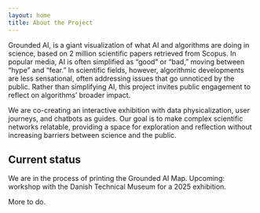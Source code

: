 ```yaml
---
layout: home
title: About the Project
---
```

Grounded AI, is a giant visualization of what AI and algorithms are doing in science, based on 2 million scientific papers retrieved from Scopus. In popular media, AI is often simplified as “good” or “bad,” moving between “hype” and “fear.” In scientific fields, however, algorithmic developments are less sensational, often addressing issues that go unnoticed by the public. Rather than simplifying AI, this project invites public engagement to reflect on algorithms’ broader impact.

We are co-creating an interactive exhibition with data physicalization, user journeys, and chatbots as guides. Our goal is to make complex scientific networks relatable, providing a space for exploration and reflection without increasing barriers between science and the public.

## Current status

We are in the process of printing the Grounded AI Map. Upcoming: workshop with the Danish Technical Museum for a 2025 exhibition.

More to do.

